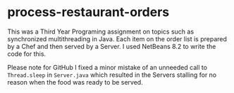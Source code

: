 # process-restaurant-orders
This was a Third Year Programing assignment on topics such as synchronized multithreading in Java.
Each item on the order list is prepared by a Chef and then served by a Server.
I used NetBeans 8.2 to write the code for this.

Please note for GitHub I fixed a minor mistake of an unneeded call to `Thread.sleep` in `Server.java` which resulted in the Servers stalling for no reason when the food was ready to be served.
